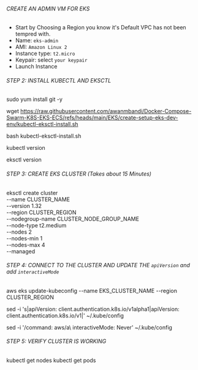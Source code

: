 ###### CREATE AN ADMIN VM FOR EKS #######
- Start by Choosing a Region you know 
  it's Default VPC has not been tempred with.
- Name: `eks-admin`
- AMI: `Amazon Linux 2`
- Instance type: `t2.micro`
- Keypair: select `your keypair`
- Launch Instance

###### STEP 2: INSTALL KUBECTL AND EKSCTL
sudo yum install git -y

wget https://raw.githubusercontent.com/awanmbandi/Docker-Compose-Swarm-K8S-EKS-ECS/refs/heads/main/EKS/create-setup-eks-dev-env/kubectl-eksctl-install.sh 

bash kubectl-eksctl-install.sh

kubectl version

eksctl version

###### STEP 3: CREATE EKS CLUSTER (Takes about 15 Minutes)
eksctl create cluster \
  --name CLUSTER_NAME \
  --version 1.32 \
  --region CLUSTER_REGION \
  --nodegroup-name CLUSTER_NODE_GROUP_NAME \
  --node-type t2.medium \
  --nodes 2 \
  --nodes-min 1 \
  --nodes-max 4 \
  --managed

###### STEP 4: CONNECT TO THE CLUSTER AND UPDATE THE `apiVersion` and add `interactiveMode`
aws eks update-kubeconfig --name EKS_CLUSTER_NAME --region CLUSTER_REGION

sed -i 's|apiVersion: client.authentication.k8s.io/v1alpha1|apiVersion: client.authentication.k8s.io/v1|' ~/.kube/config

sed -i '/command: aws/a\      interactiveMode: Never' ~/.kube/config

###### STEP 5: VERIFY CLUSTER IS WORKING 
kubectl get nodes
kubectl get pods

